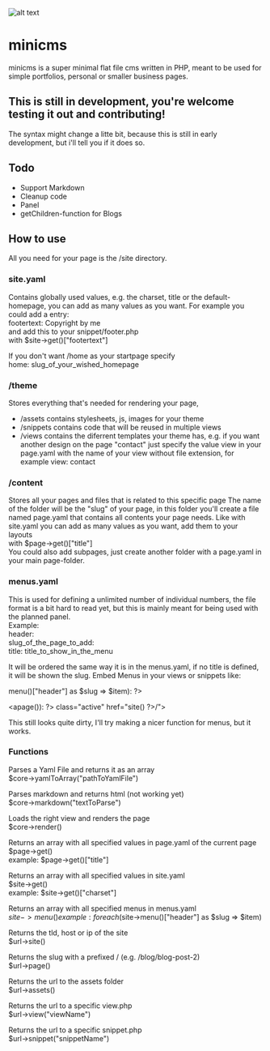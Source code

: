 ![alt text](https://abload.de/img/panelucdfb.jpg)
# minicms
minicms is a super minimal flat file cms written in PHP,
meant to be used for simple portfolios, personal or smaller business pages.

## This is still in development, you're welcome testing it out and contributing!
The syntax might change a litte bit, because this is still in early development,
but i'll tell you if it does so.

## Todo
- Support Markdown
- Cleanup code
- Panel
- getChildren-function for Blogs

## How to use
All you need for your page is the /site directory.

### site.yaml
Contains globally used values, e.g. the charset, title or the default-homepage,
you can add as many values as you want. For example you could add a entry:  
footertext: Copyright by me  
and add this to your snippet/footer.php  
with $site->get()["footertext"]  
  
If you don't want /home as your startpage specify  
home: slug_of_your_wished_homepage  

### /theme
Stores everything that's needed for rendering your page,
- /assets contains stylesheets, js, images for your theme
- /snippets contains code that will be reused in multiple views
- /views contains the diferrent templates your theme has, e.g. if you want another design on the page "contact" just specify the value view in your page.yaml with the name of your view without file extension, for example view: contact

### /content
Stores all your pages and files that is related to this specific page
The name of the folder will be the "slug" of your page, in this folder
you'll create a file named page.yaml that contains all contents your page needs.
Like with site.yaml you can add as many values as you want, add them to your layouts  
with $page->get()["title"]  
You could also add subpages, just create another folder with a page.yaml in your main page-folder.

### menus.yaml
This is used for defining a unlimited number of individual numbers, the file format is a bit hard to read yet,
but this is mainly meant for being used with the planned panel.  
Example:  
header:  
  slug_of_the_page_to_add:  
    title: title_to_show_in_the_menu  

It will be ordered the same way it is in the menus.yaml, if no title is defined, it will be shown the slug.
Embed Menus in your views or snippets like:  
<?php foreach($site->menu()["header"] as $slug => $item): ?>  
<a<?php if("/".$slug == $url->page()): ?> class="active"<?php endif ?> href="<?= $url->site() ?>/<?= $slug ?>"><?= $item["title"] ?></a>  
<?php endforeach ?>  

This still looks quite dirty, I'll try making a nicer function for menus, but it works.

### Functions

Parses a Yaml File and returns it as an array  
$core->yamlToArray("pathToYamlFile")

Parses markdown and returns html (not working yet)  
$core->markdown("textToParse")

Loads the right view and renders the page  
$core->render()

Returns an array with all specified values in page.yaml of the current page  
$page->get()  
example: $page->get()["title"]

Returns an array with all specified values in site.yaml  
$site->get()  
example: $site->get()["charset"]  
  
Returns an array with all specified menus in menus.yaml  
$site->menu()  
example: foreach($site->menu()["header"] as $slug => $item)  
  
Returns the tld, host or ip of the site  
$url->site()  
  
Returns the slug with a prefixed / (e.g. /blog/blog-post-2)  
$url->page()  
  
Returns the url to the assets folder  
$url->assets()  
  
Returns the url to a specific view.php  
$url->view("viewName")  
  
Returns the url to a specific snippet.php  
$url->snippet("snippetName")  
  
